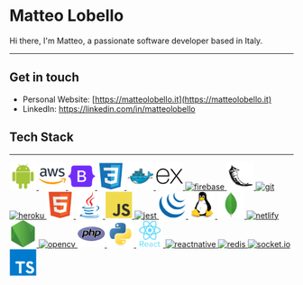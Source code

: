 # Matteo Lobello

Hi there, I'm Matteo, a passionate software developer based in Italy.

---

## Get in touch

- Personal Website: [https://matteolobello.it](https://matteolobello.it)
- LinkedIn: https://linkedin.com/in/matteolobello

## Tech Stack

---

<p align="left">
	<a href="https://developer.android.com" target="_blank">
		<img
			src="https://raw.githubusercontent.com/devicons/devicon/master/icons/android/android-original.svg"
			alt="android"
			width="48"
			height="48"
		/>
	</a>
	<a href="https://aws.amazon.com" target="_blank">
		<img
			src="https://raw.githubusercontent.com/devicons/devicon/master/icons/amazonwebservices/amazonwebservices-original.svg"
			alt="aws"
			width="48"
			height="48"
		/>
	</a>
	<a href="https://getbootstrap.com" target="_blank">
		<img
			src="https://raw.githubusercontent.com/devicons/devicon/master/icons/bootstrap/bootstrap-plain.svg"
			alt="bootstrap"
			width="48"
			height="48"
		/>
	</a>
	<a href="https://www.w3schools.com/css/" target="_blank">
		<img
			src="https://raw.githubusercontent.com/devicons/devicon/master/icons/css3/css3-original.svg"
			alt="css3"
			width="48"
			height="48"
		/>
	</a>
    <a href="https://docker.com" target="_blank">
		<img
			src="https://raw.githubusercontent.com/devicons/devicon/master/icons/docker/docker-original.svg"
			alt="docker"
			width="48"
			height="48"
		/>
	</a>
	<a href="https://expressjs.com" target="_blank">
		<img
			src="https://raw.githubusercontent.com/devicons/devicon/master/icons/express/express-original.svg"
			alt="express"
			width="48"
			height="48"
		/>
	</a>
	<a href="https://firebase.google.com/" target="_blank">
		<img
			src="https://www.vectorlogo.zone/logos/firebase/firebase-icon.svg"
			alt="firebase"
			width="48"
			height="48"
		/>
	</a>
    <a href="https://flask.com" target="_blank">
		<img
			src="https://raw.githubusercontent.com/devicons/devicon/master/icons/flask/flask-original.svg"
			alt="android"
			width="48"
			height="48"
		/>
	</a>
	<a href="https://git-scm.com/" target="_blank">
		<img
			src="https://www.vectorlogo.zone/logos/git-scm/git-scm-icon.svg"
			alt="git"
			width="48"
			height="48"
		/>
	</a>
	<a href="https://heroku.com" target="_blank">
		<img
			src="https://www.vectorlogo.zone/logos/heroku/heroku-icon.svg"
			alt="heroku"
			width="48"
			height="48"
		/>
	</a>
	<a href="https://www.w3.org/html/" target="_blank">
		<img
			src="https://raw.githubusercontent.com/devicons/devicon/master/icons/html5/html5-original.svg"
			alt="html5"
			width="48"
			height="48"
		/>
	</a>
	<a href="https://java.com" target="_blank">
		<img
			src="https://raw.githubusercontent.com/devicons/devicon/master/icons/java/java-original.svg"
			alt="java"
			width="48"
			height="48"
		/>
	</a>
	<a
		href="https://developer.mozilla.org/en-US/docs/Web/JavaScript"
		target="_blank"
	>
		<img
			src="https://raw.githubusercontent.com/devicons/devicon/master/icons/javascript/javascript-original.svg"
			alt="javascript"
			width="48"
			height="48"
		/>
	</a>
	<a href="https://jestjs.io" target="_blank">
		<img
			src="https://www.vectorlogo.zone/logos/jestjsio/jestjsio-icon.svg"
			alt="jest"
			width="48"
			height="48"
		/>
	</a>
    <a href="https://jquery.com" target="_blank">
		<img
			src="https://raw.githubusercontent.com/devicons/devicon/master/icons/jquery/jquery-original.svg"
			alt="jquery"
			width="48"
			height="48"
		/>
	</a>
	<a href="https://www.linux.org/" target="_blank">
		<img
			src="https://raw.githubusercontent.com/devicons/devicon/master/icons/linux/linux-original.svg"
			alt="linux"
			width="48"
			height="48"
		/>
	</a>
	<a href="https://www.mongodb.com/" target="_blank">
		<img
			src="https://raw.githubusercontent.com/devicons/devicon/master/icons/mongodb/mongodb-original.svg"
			alt="mongodb"
			width="48"
			height="48"
		/>
	</a>
    <a href="https://netlify.com" target="_blank">
		<img
			src="https://www.vectorlogo.zone/logos/netlify/netlify-icon.svg"
			alt="netlify"
			width="48"
			height="48"
		/>
	</a>
	<a href="https://nodejs.org" target="_blank">
		<img
			src="https://raw.githubusercontent.com/devicons/devicon/master/icons/nodejs/nodejs-original.svg"
			alt="nodejs"
			width="48"
			height="48"
		/>
	</a>
	<a href="https://opencv.org" target="_blank">
		<img
			src="https://www.vectorlogo.zone/logos/opencv/opencv-icon.svg"
			alt="opencv"
			width="48"
			height="48"
		/>
	</a>
    <a href="https://www.php.net" target="_blank">
		<img
			src="https://raw.githubusercontent.com/devicons/devicon/master/icons/php/php-original.svg"
			alt="php"
			width="48"
			height="48"
		/>
	</a>
	<a href="https://www.python.org" target="_blank">
		<img
			src="https://raw.githubusercontent.com/devicons/devicon/master/icons/python/python-original.svg"
			alt="python"
			width="48"
			height="48"
		/>
	</a>
	<a href="https://reactjs.org/" target="_blank">
		<img
			src="https://raw.githubusercontent.com/devicons/devicon/master/icons/react/react-original-wordmark.svg"
			alt="react"
			width="48"
			height="48"
		/>
	</a>
	<a href="https://reactnative.dev/" target="_blank">
		<img
			src="https://reactnative.dev/img/header_logo.svg"
			alt="reactnative"
			width="48"
			height="48"
		/>
	</a>
	<a href="https://redis.io" target="_blank">
		<img
			src="https://simpleicons.org/icons/redis.svg"
			alt="redis"
			width="48"
			height="48"
		/>
	</a>
    <a href="https://socket.io" target="_blank">
		<img
			src="https://www.vectorlogo.zone/logos/socketio/socketio-icon.svg"
			alt="socket.io"
			width="48"
			height="48"
		/>
	</a>    
	<a href="https://www.typescriptlang.org/" target="_blank">
		<img
			src="https://raw.githubusercontent.com/devicons/devicon/master/icons/typescript/typescript-original.svg"
			alt="typescript"
			width="48"
			height="48"
		/>
	</a>
</p>
